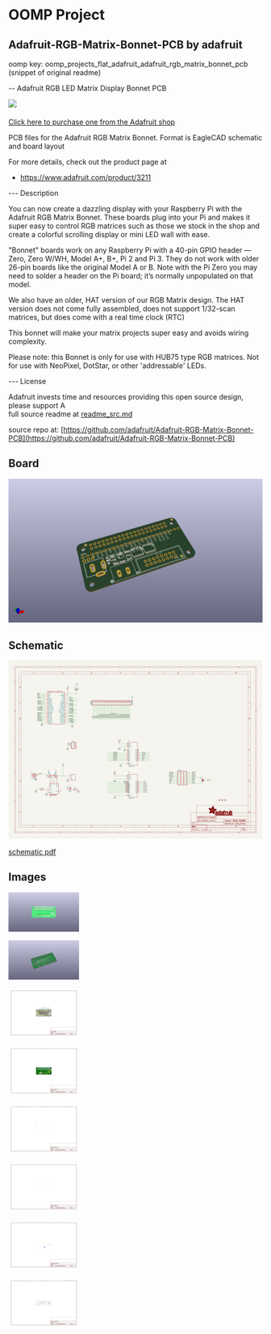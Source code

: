 # OOMP Project  
## Adafruit-RGB-Matrix-Bonnet-PCB  by adafruit  
  
oomp key: oomp_projects_flat_adafruit_adafruit_rgb_matrix_bonnet_pcb  
(snippet of original readme)  
  
-- Adafruit RGB LED Matrix Display Bonnet PCB  
  
<a href="http://www.adafruit.com/products/3211"><img src="assets/image.jpg?raw=true" width="500px"><br/>  
Click here to purchase one from the Adafruit shop</a>  
  
PCB files for the Adafruit RGB Matrix Bonnet. Format is EagleCAD schematic and board layout  
  
For more details, check out the product page at  
* https://www.adafruit.com/product/3211  
  
--- Description  
  
You can now create a dazzling display with your Raspberry Pi with the Adafruit RGB Matrix Bonnet. These boards plug into your Pi and makes it super easy to control RGB matrices such as those we stock in the shop and create a colorful scrolling display or mini LED wall with ease.  
  
"Bonnet" boards work on any Raspberry Pi with a 40-pin GPIO header — Zero, Zero W/WH, Model A+, B+, Pi 2 and Pi 3. They do not work with older 26-pin boards like the original Model A or B. Note with the Pi Zero you may need to solder a header on the Pi board; it’s normally unpopulated on that model.  
  
We also have an older, HAT version of our RGB Matrix design. The HAT version does not come fully assembled, does not support 1/32-scan matrices, but does come with a real time clock (RTC)  
  
This bonnet will make your matrix projects super easy and avoids wiring complexity.  
  
Please note: this Bonnet is only for use with HUB75 type RGB matrices. Not for use with NeoPixel, DotStar, or other 'addressable' LEDs.  
  
--- License  
  
Adafruit invests time and resources providing this open source design, please support A  
  full source readme at [readme_src.md](readme_src.md)  
  
source repo at: [https://github.com/adafruit/Adafruit-RGB-Matrix-Bonnet-PCB](https://github.com/adafruit/Adafruit-RGB-Matrix-Bonnet-PCB)  
## Board  
  
[![working_3d.png](working_3d_600.png)](working_3d.png)  
## Schematic  
  
[![working_schematic.png](working_schematic_600.png)](working_schematic.png)  
  
[schematic pdf](working_schematic.pdf)  
## Images  
  
[![working_3D_bottom.png](working_3D_bottom_140.png)](working_3D_bottom.png)  
  
[![working_3D_top.png](working_3D_top_140.png)](working_3D_top.png)  
  
[![working_assembly_page_01.png](working_assembly_page_01_140.png)](working_assembly_page_01.png)  
  
[![working_assembly_page_02.png](working_assembly_page_02_140.png)](working_assembly_page_02.png)  
  
[![working_assembly_page_03.png](working_assembly_page_03_140.png)](working_assembly_page_03.png)  
  
[![working_assembly_page_04.png](working_assembly_page_04_140.png)](working_assembly_page_04.png)  
  
[![working_assembly_page_05.png](working_assembly_page_05_140.png)](working_assembly_page_05.png)  
  
[![working_assembly_page_06.png](working_assembly_page_06_140.png)](working_assembly_page_06.png)  
